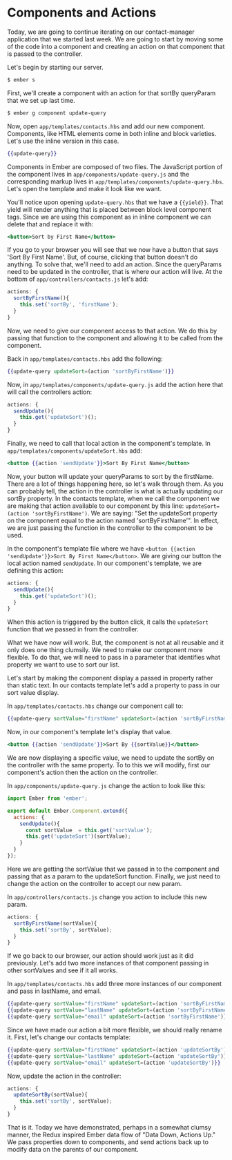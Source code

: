 # Components and Actions

Today, we are going to continue iterating on our contact-manager application that we started last week. We are going to start by moving some of the code into a component and creating an action on that component that is passed to the controller.

Let's begin by starting our server.

```sh
$ ember s
```

First, we'll create a component with an action for that sortBy queryParam that we set up last time.

```sh
$ ember g component update-query
```

Now, open `app/templates/contacts.hbs` and add our new component. Components, like HTML elements come in both inline and block varieties. Let's use the inline version in this case.

```hbs
{{update-query}}
```
Components in Ember are composed of two files. The JavaScript portion of the component lives in `app/components/update-query.js` and the corresponding markup lives in `app/templates/components/update-query.hbs`. Let's open the template and make it look like we want.

You'll notice upon opening `update-query.hbs` that we have a `{{yield}}`. That yield will render anything that is placed between block level component tags. Since we are using this component as in inline component we can delete that and replace it with:

```hbs
<button>Sort by First Name</button>
```

If you go to your browser you will see that we now have a button that says 'Sort By First Name'. But, of course, clicking that button doesn't do anything. To solve that, we'll need to add an action. Since the queryParams need to be updated in the controller, that is where our action will live. At the bottom of `app/controllers/contacts.js` let's add:

```javascript
actions: {
  sortByFirstName(){
    this.set('sortBy', 'firstName');
  }
}
```

Now, we need to give our component access to that action. We do this by passing that function to the component and allowing it to be called from the component.

Back in `app/templates/contacts.hbs` add the following:

```hbs
{{update-query updateSort=(action 'sortByFirstName')}}
```

Now, in `app/templates/components/update-query.js` add the action here that will call the controllers action:

```javascript
actions: {
  sendUpdate(){
    this.get('updateSort')();
  }
}
```

Finally, we need to call that local action in the component's template. In `app/templates/components/updateSort.hbs` add:

```hbs
<button {{action 'sendUpdate'}}>Sort By First Name</button>
```

Now, your button will update your queryParams to sort by the firstName. There are a lot of things happening here, so let's walk through them. As you can probably tell, the action in the controller is what is actually updating our sortBy property. In the contacts template, when we call the component we are  making that action available to our component by this line: `updateSort=(action 'sortByFirstName')`. We are saying: "Set the updateSort property on the component equal to the action named 'sortByFirstName'". In effect, we are just passing the function in the controller to the component to be used.

In the component's template file where we have `<button {{action 'sendUpdate'}}>Sort By First Name</button>`. We are giving our button the local action named `sendUpdate`. In our component's template, we are defining this action:

```javascript
actions: {
  sendUpdate(){
    this.get('updateSort')();
  }
}
```

When this action is triggered by the button click, it calls the `updateSort` function that we passed in from the controller.

What we have now will work. But, the component is not at all reusable and it only does one thing clumsily. We need to make our component more flexible. To do that, we will need to pass in a parameter that identifies what property we want to use to sort our list.

Let's start by making the component display a passed in property rather than static text. In our contacts template let's add a property to pass in our sort value display.

In `app/templates/contacts.hbs` change our component call to:

```hbs
{{update-query sortValue="firstName" updateSort=(action 'sortByFirstName')}}
```

Now, in our component's template let's display that value.

```hbs
<button {{action 'sendUpdate'}}>Sort By {{sortValue}}</button>
```

We are now displaying a specific value, we need to update the sortBy on the controller with the same property. To to this we will modify, first our component's action then the action on the controller.

In `app/components/update-query.js` change the action to look like this:

```javascript
import Ember from 'ember';

export default Ember.Component.extend({
  actions: {
    sendUpdate(){
      const sortValue  = this.get('sortValue');
      this.get('updateSort')(sortValue);
    }
  }
});
```

Here we are getting the sortValue that we passed in to the component and passing that as a param to the updateSort function. Finally, we just need to change the action on the controller to accept our new param.

In `app/controllers/contacts.js` change you action to include this new param.

```javascript
actions: {
  sortByFirstName(sortValue){
    this.set('sortBy', sortValue);
  }
}
```

If we go back to our browser, our action should work just as it did previously. Let's add two more instances of that component passing in other sortValues and see if it all works.

In `app/templates/contacts.hbs` add three more instances of our component and pass in lastName, and email.

```hbs
{{update-query sortValue="firstName" updateSort=(action 'sortByFirstName')}}
{{update-query sortValue="lastName" updateSort=(action 'sortByFirstName')}}
{{update-query sortValue="email" updateSort=(action 'sortByFirstName')}}
```

Since we have made our action a bit more flexible, we should really rename it. First, let's change our contacts template:

```hbs
{{update-query sortValue="firstName" updateSort=(action 'updateSortBy')}}
{{update-query sortValue="lastName" updateSort=(action 'updateSortBy')}}
{{update-query sortValue="email" updateSort=(action 'updateSortBy')}}
```

Now, update the action in the controller:

```javascript
actions: {
  updateSortBy(sortValue){
    this.set('sortBy', sortValue);
  }
}
```

That is it. Today we have demonstrated, perhaps in a somewhat clumsy manner, the Redux inspired Ember data flow of "Data Down, Actions Up." We pass properties down to components, and send actions back up to modify data on the parents of our component.
